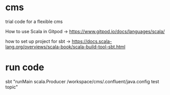 # cms
trial code for a flexible cms


How to use Scala in Gitpod
-> https://www.gitpod.io/docs/languages/scala/

how to set up project for sbt
-> https://docs.scala-lang.org/overviews/scala-book/scala-build-tool-sbt.html

# run code
sbt "runMain scala.Producer /workspace/cms/.confluent/java.config test
topic"